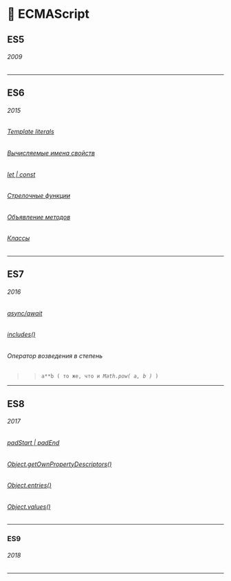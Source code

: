 # :open_file_folder: ECMAScript
## ES5
###### 2009
***
## ES6
###### 2015
###### [Template literals](Strings-methods#mortar_board-%D0%9F%D0%B5%D1%80%D0%B5%D0%BC%D0%B5%D0%BD%D0%BD%D1%8B%D0%B5-%D0%B2-%D0%BB%D0%B8%D1%82%D0%B5%D1%80%D0%B0%D0%BB%D0%B0%D1%85)
###### [Вычисляемые имена свойств](calculated-prop-names)
###### [let | const](let-const)
###### [Стрелочные функции](https://docs.google.com/forms/d/e/1FAIpQLScagd6KJZKArmU74hl913A3zLENlimFRciMcJ6nU63coxPT_Q/viewform)
###### [Объявление методов](short-form-of-method-declaration)
###### [Классы](Class)

***
## ES7
###### 2016
###### [async/await](async-await)
###### [includes()](Array-methods#9)
###### Оператор возведения в степень
>> `a**b ( то же, что и `_`Math.pow( a, b )`_` )`
***
## ES8
###### 2017

###### [padStart | padEnd](Strings-methods#mortar_board-padstart--padend)
###### [Object.getOwnPropertyDescriptors()](Object-static-props#mortar_board-objectgetownpropertydescriptors)
###### [Object.entries()](Object-static-props#mortar_board-objectentries)
###### [Object.values()](Object-static-props#mortar_board-objectvalues)

***
### ES9
###### 2018
***
